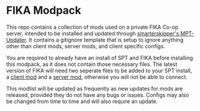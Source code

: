 # FIKA Modpack
This repo contains a collection of mods used on a private FIKA Co-op server, intended to be installed and updated through [smarterskipper's MPT-Updater](https://github.com/smarterskipper/MPT-UPDATER/releases). It contains a gitignore template that is setup to ignore anything other than client mods, server mods, and client specific configs.

You are required to already have an install of SPT and FIKA before installing this modpack, as it does not contain those necessary files. The latest version of FIKA will need two seperate files to be added to your SPT install, a [client mod](https://github.com/project-fika/Fika-Plugin/releases) and a [server mod](https://github.com/project-fika/Fika-Server/releases/), otherwise you will not be able to connect.

This modlist will be updated as frequently as new updates for mods are released, provided they do not have any bugs or issues. Configs may also be changed from time to time and will also require an update.
